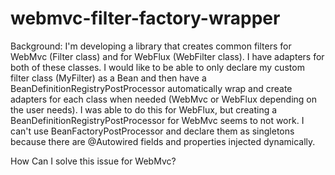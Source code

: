 # webmvc-filter-factory-wrapper

Background:
I'm developing a library that creates common filters for WebMvc (Filter class) and for WebFlux (WebFilter class).
I have adapters for both of these classes.
I would like to be able to only declare my custom filter class (MyFilter) as a Bean and then have a BeanDefinitionRegistryPostProcessor automatically wrap and create adapters for each class when needed (WebMvc or WebFlux depending on the user needs).
I was able to do this for WebFlux, but creating a BeanDefinitionRegistryPostProcessor for WebMvc seems to not work.
I can't use BeanFactoryPostProcessor and declare them as singletons because there are @Autowired fields and properties injected dynamically.

How Can I solve this issue for WebMvc?

